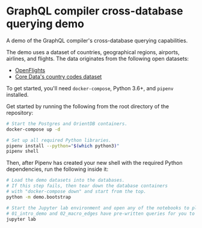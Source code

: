 # GraphQL compiler cross-database querying demo

A demo of the GraphQL compiler's cross-database querying capabilities.

The demo uses a dataset of countries, geographical regions, airports, airlines, and flights.
The data originates from the following open datasets:
- [OpenFlights](https://github.com/jpatokal/openflights)
- [Core Data's country codes dataset](https://github.com/datasets/country-codes)

To get started, you'll need `docker-compose`, Python 3.6+, and `pipenv` installed.

Get started by running the following from the root directory of the repository:
```bash
# Start the Postgres and OrientDB containers.
docker-compose up -d

# Set up all required Python libraries.
pipenv install --python="$(which python3)"
pipenv shell
```

Then, after Pipenv has created your new shell with the required Python dependencies,
run the following inside it:
```bash
# Load the demo datasets into the databases.
# If this step fails, then tear down the database containers
# with "docker-compose down" and start from the top.
python -m demo.bootstrap

# Start the Jupyter lab environment and open any of the notebooks to play around.
# 01_intro_demo and 02_macro_edges have pre-written queries for you to try running.
jupyter lab
```



